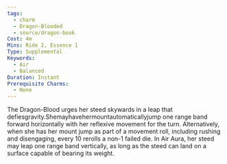 ```yaml
---
tags:
  - charm
  - Dragon-Blooded
  - source/dragon-book
Cost: 4m
Mins: Ride 2, Essence 1
Type: Supplemental
Keywords:
  - Air
  - Balanced
Duration: Instant
Prerequisite Charms:
  - None
---
```

The Dragon-Blood urges her steed skywards in a leap that defiesgravity.Shemayhavehermountautomaticallyjump one range band forward horizontally with her reflexive movement for the turn. Alternatively, when she has her mount jump as part of a movement roll, including rushing and disengaging, every 10 rerolls a non-1 failed die. In Air Aura, her steed may leap one range band vertically, as long as the steed can land on a surface capable of bearing its weight.